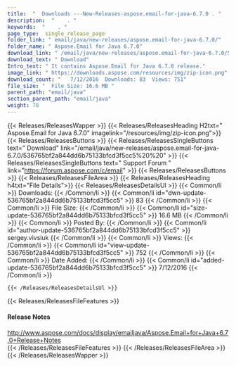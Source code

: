 ```yaml
---
title:  "  Downloads ---New-Releases-aspose.email-for-java-6.7.0 . " 
description:  "    . " 
keywords:  "    . " 
page_type:  single_release_page
folder_link: " email/java/new-releases/aspose.email-for-java-6.7.0/"
folder_name: " Aspose.Email for Java 6.7.0"
download_link: " /email/java/new-releases/aspose.email-for-java-6.7.0/536765bf2a844dd6b75133bfcd3f5cc5"
download_text: " Download"
Intro_text: " It contains Aspose.Email for Java 6.7.0 release."
image_link: " https://downloads.aspose.com/resources/img/zip-icon.png"
download_count: "   7/12/2016  Downloads: 83  Views: 751"
file_size: "  File Size: 16.6 MB "
parent_path: "email/java"
section_parent_path: "email/java"
weight: 78 
---
```


{{< Releases/ReleasesWapper >}}
  {{< Releases/ReleasesHeading H2txt=" Aspose.Email for Java 6.7.0" imagelink="/resources/img/zip-icon.png">}}
  {{< Releases/ReleasesButtons >}}
    {{< Releases/ReleasesSingleButtons text=" Download" link="/email/java/new-releases/aspose.email-for-java-6.7.0/536765bf2a844dd6b75133bfcd3f5cc5%20%20" >}}
    {{< Releases/ReleasesSingleButtons text=" Support Forum " link="https://forum.aspose.com/c/email" >}}
  {{< Releases/ReleasesButtons >}}
  {{< Releases/ReleasesFileArea >}}
    {{< Releases/ReleasesHeading h4txt="File Details">}}
    {{< Releases/ReleasesDetailsUl >}}
            {{< Common/li  >}} Downloads: {{< /Common/li >}} 
      {{< Common/li id="dwn-update-536765bf2a844dd6b75133bfcd3f5cc5" >}} 83 {{< /Common/li >}} 
      {{< Common/li  >}} File Size: {{< /Common/li >}} 
      {{< Common/li id="size-update-536765bf2a844dd6b75133bfcd3f5cc5" >}} 16.6 MB {{< /Common/li >}} 
      {{< Common/li  >}} Posted By: {{< /Common/li >}} 
      {{< Common/li id="author-update-536765bf2a844dd6b75133bfcd3f5cc5" >}} sergey.vivsiuk {{< /Common/li >}} 
      {{< Common/li  >}} Views: {{< /Common/li >}} 
      {{< Common/li id="view-update-536765bf2a844dd6b75133bfcd3f5cc5" >}} 752 {{< /Common/li >}} 
      {{< Common/li  >}} Date Added: {{< /Common/li >}} 
      {{< Common/li id="added-update-536765bf2a844dd6b75133bfcd3f5cc5" >}} 7/12/2016 {{< /Common/li >}} 

    {{< /Releases/ReleasesDetailsUl >}}

  {{< Releases/ReleasesFileFeatures >}}
      <h4>Release Notes</h4><div><a href="http://www.aspose.com/docs/display/emailjava/Aspose.Email+for+Java+6.7.0+Release+Notes">http://www.aspose.com/docs/display/emailjava/Aspose.Email+for+Java+6.7.0+Release+Notes</a></div>
  {{< /Releases/ReleasesFileFeatures >}}
 {{< /Releases/ReleasesFileArea >}}
{{< /Releases/ReleasesWapper >}}


